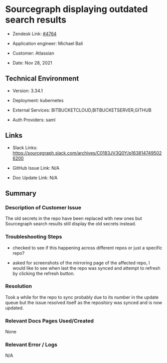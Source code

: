 

# Sourcegraph displaying outdated search results <!-- Ticket Title  Hint: include keywords to make it searchable -->



- Zendesk Link: [#4764](https://sourcegraph.zendesk.com/agent/tickets/4764)

- Application engineer: Michael Bali

- Customer: Atlassian <!-- Redact if this contains personally identifying information -->

- Date: Nov 28, 2021


<!-- Data populated from integration, speak to Ben Gordon or Michael Bali if not working -->

<!-- During Internal team trial, fill missing data manually (we are waiting for all data to sync) -->



## Technical Environment

- Version: 3.34.1​

- Deployment: kubernetes

- External Services: BITBUCKETCLOUD,BITBUCKETSERVER,GITHUB

- Auth Providers: saml





## Links
<!-- Data for application engineer manual entry -->
- Slack Links: https://sourcegraph.slack.com/archives/C0183JV3Q0Y/p1638147495026200

- GitHub Issue Link: N/A

- Doc Update Link: N/A



## Summary

### Description of Customer Issue
The old secrets in the repo have been replaced with new ones but Sourcegraph search results still display the old secrets instead.



### Troubleshooting Steps

- checked to see if this happening across different repos or just a specific repo?

- asked for screenshots of the mirroring page of the affected repo, I would like to see when last the repo was synced and attempt to refresh by clicking the refresh button.


### Resolution
Took a while for the repo to sync probably due to its number in the update queue but the issue resolved itself as the repository was synced and is now updated.



### Relevant Docs Pages Used/Created
None





### Relevant Error / Logs

<!-- Please redact keys, tokens, and personal identifying information -->

N/A
<!-- Once complete, upload a copy to https://github.com/sourcegraph/support-tools-internal/tree/main/resolved-tickets as a .md file -->
<!-- Name the file 4764.md -->

